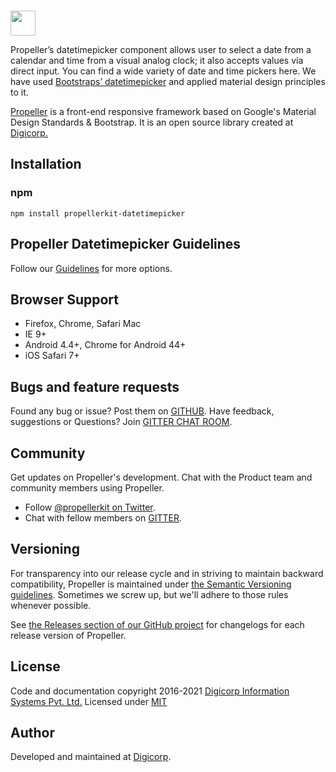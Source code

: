 <br>
<p align="left">
  <a href="http://propeller.in/" target="_blank">
    <img height="40" src="https://opensource.propeller.in/assets/images/propeller-logo.png" />
  </a>
	 <p align="left">
Propeller’s datetimepicker component allows user to select a date from a calendar and time from a visual analog clock; it also accepts values via direct input. You can find a wide variety of date and time pickers here. We have used <a href="http://eonasdan.github.io/bootstrap-datetimepicker/" target="_blank">Bootstraps’ datetimepicker</a> and applied material design principles to it.

<a href="http://propeller.in/" target="_blank">Propeller</a> is a front-end responsive framework based on Google's Material Design Standards & Bootstrap. It is an open source library created at <a href="https://www.digi-corp.com/" target="_blank">Digicorp.</a></p>
</p>

## Installation

### npm

```
npm install propellerkit-datetimepicker
```

## Propeller Datetimepicker Guidelines

Follow our [Guidelines](https://opensource.propeller.in/components/datetimepicker) for more options.


## Browser Support

- Firefox, Chrome, Safari Mac
- IE 9+
- Android 4.4+, Chrome for Android 44+
- iOS Safari 7+


## Bugs and feature requests

Found any bug or issue? Post them on [GITHUB](https://github.com/digicorp/propeller/issues).
Have feedback, suggestions or Questions? Join [GITTER CHAT ROOM](https://gitter.im/Propeller-Material-Design-Bootstrap-Framework/Support).


## Community

Get updates on Propeller's development. Chat with the Product team and community members using Propeller.

- Follow [@propellerkit on Twitter](https://twitter.com/PropellerKit).
- Chat with fellow members on [GITTER](https://gitter.im/Propeller-Material-Design-Bootstrap-Framework/Support).


## Versioning

For transparency into our release cycle and in striving to maintain backward compatibility, Propeller is maintained under [the Semantic Versioning guidelines](http://semver.org/). Sometimes we screw up, but we'll adhere to those rules whenever possible.

See [the Releases section of our GitHub project](https://github.com/digicorp/propeller/releases) for changelogs for each release version of Propeller.


## License

Code and documentation copyright 2016-2021 [Digicorp Information Systems Pvt. Ltd.](https://www.digi-corp.com/)
Licensed under [MIT](https://github.com/digicorp/propeller/blob/master/LICENSE)


## Author

Developed and maintained at [Digicorp](https://www.digi-corp.com/).
